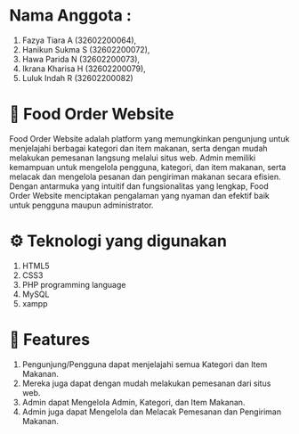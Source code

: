 # Nama Anggota :
1. Fazya Tiara A (32602200064),
2. Hanikun Sukma S (32602200072),
3. Hawa Parida N (32602200073),
4. Ikrana Kharisa H (32602200079),
5. Luluk Indah R (32602200082)

# 🥘 Food Order Website 
Food Order Website adalah platform yang memungkinkan pengunjung untuk menjelajahi berbagai kategori dan item makanan, serta dengan mudah melakukan pemesanan langsung melalui situs web. Admin memiliki kemampuan untuk mengelola pengguna, kategori, dan item makanan, serta melacak dan mengelola pesanan dan pengiriman makanan secara efisien. Dengan antarmuka yang intuitif dan fungsionalitas yang lengkap, Food Order Website menciptakan pengalaman yang nyaman dan efektif baik untuk pengguna maupun administrator.

# ⚙️ Teknologi yang digunakan
1. HTML5
2. CSS3
3. PHP programming language
4. MySQL
5. xampp

# 🧰 Features
1. Pengunjung/Pengguna dapat menjelajahi semua Kategori dan Item Makanan.
2. Mereka juga dapat dengan mudah melakukan pemesanan dari situs web.
3. Admin dapat Mengelola Admin, Kategori, dan Item Makanan.
4. Admin juga dapat Mengelola dan Melacak Pemesanan dan Pengiriman Makanan.
